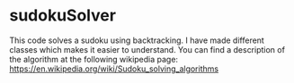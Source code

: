 # sudokuSolver
This code solves a sudoku using backtracking. I have made different classes which makes it easier to understand.
You can find a description of the algorithm at the following wikipedia page: https://en.wikipedia.org/wiki/Sudoku_solving_algorithms
